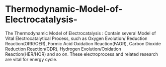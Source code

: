 # Thermodynamic-Model-of-Electrocatalysis-
The Thermodynamic Model of Electrocatalysis : Contain several Model of Vital Electrocatalytical Process, such as Oxygen  Evolution/ Reduction Reaction(ORR/OER),  Formic Acid Oxidation Reaction(FAOR), Carbon Dioxide Reduction Reaction(CDR),  Hydrogen Evolution/Oxidation Reaction(HER/HOR) and so on. These electroprocess and related research are vital for energy cycle.
